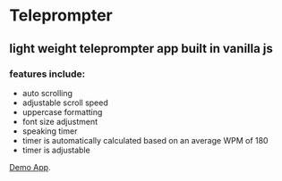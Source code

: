# Teleprompter
## light weight teleprompter app built in vanilla js
### features include:
- auto scrolling
- adjustable scroll speed
- uppercase formatting
- font size adjustment
- speaking timer
- timer is automatically calculated based on an average WPM of 180
- timer is adjustable

[Demo App](https://johnalxndr.github.io/prompter/).

